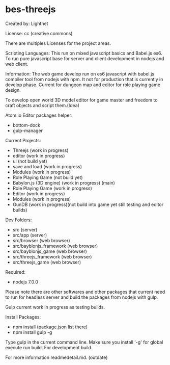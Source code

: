 # bes-threejs

Created by: Lightnet

License: cc (creative commons)

There are multiples Licenses for the project areas.

Scripting Languages: This run on mixed javascript basics and Babel.js es6. To run pure javascript base for server and client development in nodejs and web client.

Information: The web game develop run on es6 javascript with babel.js compiler tool from nodejs with npm. It not for production that is currently in develop phase. Current for dungeon map and editor for role playing game design.

To develop open world 3D model editor for game master and freedom to craft objects and script them.(Idea)

Atom.io Editor packages helper:
 * bottom-dock
 * gulp-manager

Current Projects:
 * Threejs (work in progress)
  * editor (work in progress)
  * ui (not build yet)
  * save and load (work in progress)
  * Modules  (work in progress)
  * Role Playing Game (not build yet)
 * Babylon.js (3D engine) (work in progress) (main)
  * Role Playing Game (work in progress)
  * Editor (work in progress)
  * Modules  (work in progress)
 * GunDB (work in progress)(not build into game  yet still testing and editor builds)

Dev Folders:
 * src (server)
 * src/app (server)
 * src/browser (web browser)
 * src/bayblonjs_framework (web browser)
 * src/bayblonjs_game (web browser)
 * src/threejs_framework (web browser)
 * src/threejs_game (web browser)

Required:
 * nodejs 7.0.0

 Please note there are other softwares and other packages that current need to run for headless server and build the packages from nodejs with gulp.

Gulp current work in progress as testing builds.

Install Packages:
 * npm install (package.json list there)
 * npm install gulp -g

Type gulp in the current command line. Make sure you install '-g' for global execute run build. For development build.

For more information readmedetail.md. (outdate)
